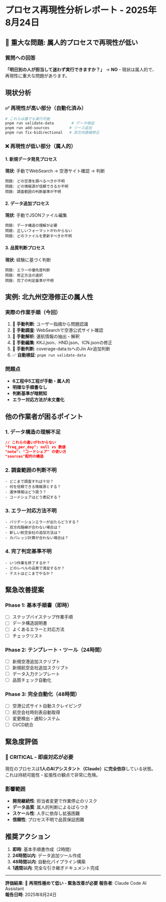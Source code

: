 # プロセス再現性分析レポート - 2025年8月24日

## 🚨 重大な問題: 属人的プロセスで再現性が低い

### 質問への回答
**「明日別の人が担当して迷わず実行できますか？」**
→ **NO** - 現状は属人的で、再現性に重大な問題があります。

## 現状分析

### ✅ 再現性が高い部分（自動化済み）
```bash
# これらは誰でも実行可能
pnpm run validate-data        # データ検証
pnpm run add-sources         # ソース追加
pnpm run fix-bidirectional   # 双方向路線修正
```

### ❌ 再現性が低い部分（属人的）

#### 1. 新規データ発見プロセス
**現状**: 手動でWebSearch → 空港サイト確認 → 判断
```
問題: どの空港を調べるべきか不明
問題: どの情報源が信頼できるか不明
問題: 調査範囲の判断基準が不明
```

#### 2. データ追加プロセス
**現状**: 手動でJSONファイル編集
```
問題: データ構造の理解が必要
問題: 正しいフォーマットがわからない
問題: どのファイルを更新すべきか不明
```

#### 3. 品質判断プロセス
**現状**: 経験に基づく判断
```
問題: エラーの優先度判断
問題: 修正方法の選択
問題: 完了の判定基準が不明
```

## 実例: 北九州空港修正の属人性

### 実際の作業手順（今回）
1. 🔴 **手動判断**: ユーザー指摘から問題認識
2. 🔴 **手動調査**: WebSearchで空港公式サイト確認
3. 🔴 **手動解析**: 運航情報の抽出・解釈
4. 🔴 **手動編集**: KKJ.json、HND.json、ICN.jsonの修正
5. 🔴 **手動判断**: coverage-data.tsへのJin Air追加判断
6. ✅ **自動検証**: `pnpm run validate-data`

### 問題点
- **6工程中5工程が手動・属人的**
- **明確な手順書なし**
- **判断基準が暗黙知**
- **エラー対応方法が未文書化**

## 他の作業者が困るポイント

### 1. データ構造の理解不足
```json
// これらの違いがわからない
"freq_per_day": null vs 数値
"note": "コードシェア" の使い方
"sources"配列の構造
```

### 2. 調査範囲の判断不明
```
- どこまで調査すれば十分？
- 何を信頼できる情報源とする？
- 運休情報はどう扱う？
- コードシェアはどう表記する？
```

### 3. エラー対応方法不明
```
- バリデーションエラーが出たらどうする？
- 双方向路線が合わない場合は？
- 新しい航空会社の追加方法は？
- カバレッジ計算が合わない場合は？
```

### 4. 完了判定基準不明
```
- いつ作業を終了するか？
- どのレベルの品質で満足するか？
- テストはどこまでやるか？
```

## 緊急改善提案

### Phase 1: 基本手順書（即時）
- [ ] ステップバイステップ作業手順
- [ ] データ構造説明書
- [ ] よくあるエラーと対応方法
- [ ] チェックリスト

### Phase 2: テンプレート・ツール（24時間）
- [ ] 新規空港追加スクリプト
- [ ] 新規航空会社追加スクリプト  
- [ ] データ入力テンプレート
- [ ] 品質チェック自動化

### Phase 3: 完全自動化（48時間）
- [ ] 空港公式サイト自動スクレイピング
- [ ] 航空会社時刻表自動取得
- [ ] 変更検出・通知システム
- [ ] CI/CD統合

## 緊急度評価

### 🔴 CRITICAL - 即座対応が必要
現在のプロセスは**1人のAIアシスタント（Claude）に完全依存**している状態。
これは持続可能性・拡張性の観点で非常に危険。

### 影響範囲
- **開発継続性**: 担当者変更で作業停止のリスク
- **データ品質**: 属人的判断によるばらつき
- **スケール性**: 人手に依存し拡張困難
- **信頼性**: プロセス不明で品質保証困難

## 推奨アクション

1. **即時**: 基本手順書作成（2時間）
2. **24時間以内**: データ追加ツール作成
3. **48時間以内**: 自動化パイプライン構築
4. **1週間以内**: 完全な引き継ぎドキュメント完成

---
**評価結果**: 🔴 **再現性極めて低い - 緊急改善が必要**
**報告者**: Claude Code AI Assistant  
**報告日時**: 2025年8月24日